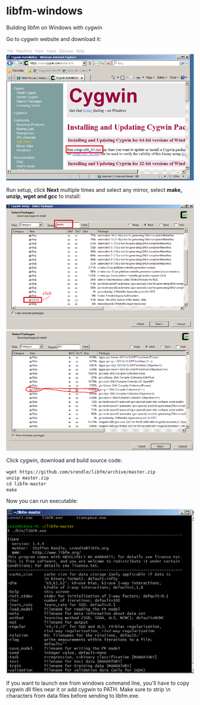 # libfm-windows
Building libfm on Windows with cygwin

Go to cygwin website and download it:

![](p1.png)

Run setup, click **Next** multiple times and select any mirror, select **make, unzip, wget and gcc** to install:

![](p2.png)
![](p3.png)

Click cygwin, download and build source code:

```
wget https://github.com/srendle/libfm/archive/master.zip
unzip master.zip
cd libfm-master
make
```

Now you can run executable:

![](p4.png)

If you want to launch exe from windows command line, you'll have to copy cygwin dll files near it or add cygwin to PATH.
Make sure to strip \n characters from data files before sending to libfm.exe.
